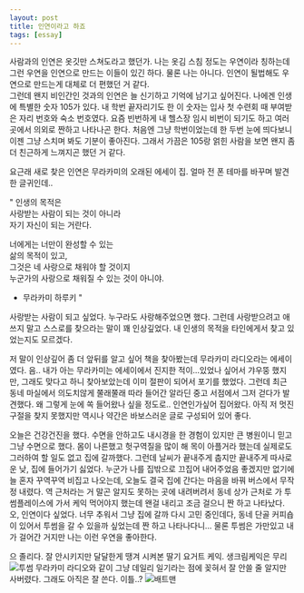 ```yaml
---
layout: post
title: 인연이라고 하죠
tags: [essay]
---
```

사람과의 인연은 옷깃만 스쳐도라고 했던가. 나는 옷김 스침 정도는 우연이라 칭하는데 그런 우연을 인연으로 만드는 이들이 있긴 하다. 물론 나는 아니다. 인연이 될법해도 우연으로 만드는게 대체로 더 편했던 거 같다.     
그런데 왠지 비인간인 것과의 인연은 늘 신기하고 기억에 남기고 싶어진다. 나에겐 인생에 특별한 숫자 105가 있다. 내 학번 끝자리기도 한 이 숫자는 입사 첫 수련회 때 부여받은 자리 번호와 숙소 번호였다. 요즘 빈번하게 내 헬스장 임시 비번이 되기도 하고 여러 곳에서 의외로 짠하고 나타나곤 한다. 처음엔 그냥 학번이었는데 한 두번 눈에 띄다보니 이젠 그냥 스치며 봐도 기분이 좋아진다. 그래서 가끔은 105랑 얽힌 사람을 보면 왠지 좀 더 친근하게 느껴지곤 했던 거 같다.      

요근래 새로 찾은 인연은 무라카미의 오래된 에세이 집. 얼마 전 폰 테마를 바꾸며 발견한 글귀인데..

"
인생의 목적은      
사랑받는 사람이 되는 것이 아니라      
자기 자신이 되는 거란다.      

너에게는 너만이 완성할 수 있는      
삶의 목적이 있고,        
그것은 네 사랑으로 채워야 할 것이지       
누군가의 사랑으로 
채워질 수 있는 것이 아니야.     
- 무라카미 하루키
"

사랑받는 사람이 되고 싶었다. 누구라도 사랑해주었으면 했다. 그런데 사랑받으려고 애쓰지 말고 스스로를 찾으라는 말이 꽤 인상깊었다. 내 인생의 목적을 타인에게서 찾고 있었는지도 모르겠다.     

저 말이 인상깊어 좀 더 앞뒤를 알고 싶어 책을 찾아봤는데 무라카미 라디오라는 에세이였다. 음.. 내가 아는 무라카미는 에세이에서 진지한 적이...있었나 싶어서 갸우뚱 했지만, 그래도 맞다고 하니 찾아보았는데 이미 절판이 되어서 포기를 했었다. 그런데 최근 동네 마실에서 의도치않게 쭐래쭐래 따라 들어간 알라딘 중고 서점에서 그저 걷다가 발견했다. 왜 그렇게 눈에 쏙 들어왔나 싶을 정도로.. 인연인가싶어 집어왔다. 아직 저 멋진 구절을 찾지 못했지만 역시나 약간은 바보스러운 글로 구성되어 있어 좋다.    

오늘은 건강건진을 했다. 수면을 안하고도 내시경을 한 경험이 있지만 큰 병원이니 믿고 그냥 수면으로 했다. 몸이 나른했고 헛구역질을 많이 해 목이 아플거라 했는데 실제로도 그러하여 할 일도 없고 집에 갈까했다. 그런데 날씨가 끝내주게 춥지만 끝내주게 따사로운 낮, 집에 들어가기 싫었다. 누군가 나를 집밖으로 끄집어 내어주었음 좋겠지만 없기에 늘 혼자 꾸역꾸역 비집고 나오는데, 오늘도 결국 집에 간다는 마음을 바꿔 버스에서 무작정 내렸다. 역 근처라는 거 말곤 알지도 못하는 곳에 내려버려서 동네 상가 근처로 가 투썸플레이스에 가서 케익 먹어야지 했는데 왠걸 내리고 조금 걸으니 짠 하고 나타났다. 오, 인연이다 싶었다. 너무 추워서 그냥 집에 갈까 다시 고민 중인데다, 동네 단골 커피숍이 있어서 투썸을 갈 수 있을까 싶었는데 짠 하고 나타나다니... 물론 투썸은 가만있고 내가 걸어간 거지만 나는 이런 우연을 좋아한다.     

으 졸리다. 
잘 안시키지만 달달한게 땡겨 시켜본 딸기 요거트 케익. 생크림케익은 무리 
![투썸](http://lh3.googleusercontent.com/-kekCg15BFaU/Vp27k0eY8KI/AAAAAAAAAk4/534xLdlI6TE/s1280/upload_-1.jpg)
무라카미 라디오와 같이 그냥 데일리 일기라는 점에 꽂혀서 잘 안쓸 줄 알지만 사버렸다. 그래도 아직은 잘 쓴다. 이틀..? 
![배트맨](http://lh3.googleusercontent.com/-p1RRnrRg9QI/Vp27lviAbKI/AAAAAAAAAlA/q2ktEE2fyLo/s1280/upload_-1.jpg)